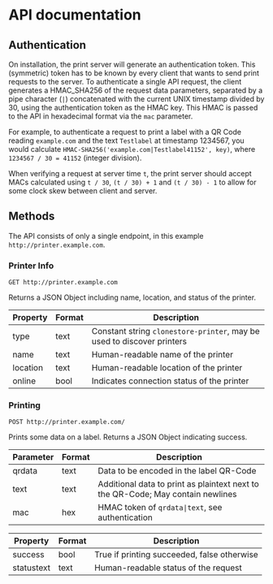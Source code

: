 # API documentation

## Authentication

On installation, the print server will generate an authentication token. This (symmetric) token has to be known by every client that wants to send print requests to the server. To authenticate a single API request, the client generates a HMAC_SHA256 of the request data parameters, separated by a pipe character (`|`) concatenated with the current UNIX timestamp divided by 30, using the authentication token as the HMAC key. This HMAC is passed to the API in hexadecimal format via the `mac` parameter.

For example, to authenticate a request to print a label with a QR Code reading `example.com` and the text `Testlabel` at timestamp 1234567, you would calculate `HMAC-SHA256('example.com|Testlabel41152', key)`, where `1234567 / 30 = 41152` (integer division). 

When verifying a request at server time `t`, the print server should accept MACs calculated using `t / 30`, `(t / 30) + 1` and `(t / 30) - 1` to allow for some clock skew between client and server. 

## Methods

The API consists of only a single endpoint, in this example `http://printer.example.com`.

### Printer Info

`GET http://printer.example.com`

Returns a JSON Object including name, location, and status of the printer.

| Property   | Format | Description                                |
| ---------- | ------ | ------------------------------------------ |
| type       | text   | Constant string `clonestore-printer`, may be used to discover printers |
| name       | text   | Human-readable name of the printer         |
| location   | text   | Human-readable location of the printer     |
| online     | bool   | Indicates connection status of the printer |

### Printing

`POST http://printer.example.com/`  

Prints some data on a label. Returns a JSON Object indicating success.

| Parameter  | Format | Description                             |
| ---------- | ------ | --------------------------------------- |
| qrdata     | text   | Data to be encoded in the label QR-Code |
| text       | text   | Additional data to print as plaintext next to the QR-Code; May contain newlines |
| mac        | hex    | HMAC token of `qrdata\|text`, see authentication |

| Property   | Format | Description                                |
| ---------- | ------ | ------------------------------------------ |
| success    | bool   | True if printing succeeded, false otherwise |
| statustext | text   | Human-readable status of the request       |
